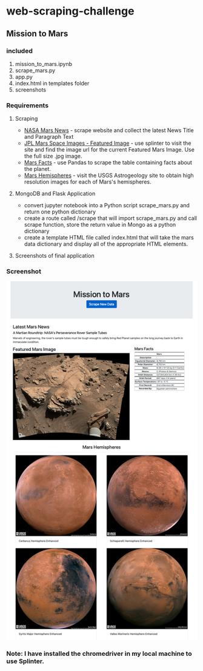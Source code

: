 # web-scraping-challenge

## Mission to Mars

### included

1. mission_to_mars.ipynb
2. scrape_mars.py
3. app.py
4. index.html in templates folder
5. screenshots 

### Requirements
1. Scraping
    * [NASA Mars News](https://mars.nasa.gov/news/) - scrape website and collect the latest News Title and Paragraph Text
    * [JPL Mars Space Images - Featured Image](https://www.jpl.nasa.gov/spaceimages/?search=&category=Mars) - use splinter to visit the site and find the image url for the current Featured Mars Image. Use the full size .jpg image.
    * [Mars Facts](https://space-facts.com/mars/) - use Pandas to scrape the table containing facts about the planet.
    * [Mars Hemispheres](https://astrogeology.usgs.gov/search/results?q=hemisphere+enhanced&k1=target&v1=Mars) - visit the USGS Astrogeology site to obtain high resolution images for each of Mars's hemispheres.

2. MongoDB and Flask Application
    * convert jupyter notebook into a Python script scrape_mars.py and return one python dictionary
    * create a route called /scrape that will import scrape_mars.py and call scrape function, store the return value in Mongo as a python dictionary
    * create a template HTML file called index.html that will take the mars data dictionary and display all of the appropriate HTML elements.

3. Screenshots of final application

### Screenshot
![Mission to Mars](https://github.com/tratnikc/web-scraping-challenge/blob/main/screenshot/mission-to-mars.png)

### Note: I have installed the chromedriver in my local machine to use Splinter.
